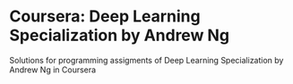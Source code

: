 # Coursera: Deep Learning Specialization by Andrew Ng
Solutions for programming assigments of Deep Learning Specialization by Andrew Ng in Coursera
